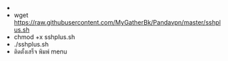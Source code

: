 
-
- wget https://raw.githubusercontent.com/MyGatherBk/Pandavpn/master/sshplus.sh
- chmod +x sshplus.sh
- ./sshplus.sh
- ติดตั้งเสร็จ พิมพ์ menu

